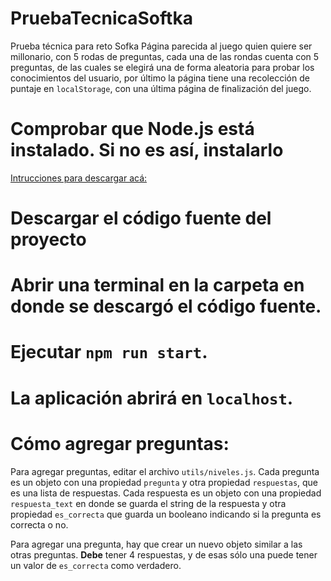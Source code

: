 # PruebaTecnicaSoftka
Prueba técnica para reto Sofka
Página parecida al juego quien quiere ser millonario, con 5 rodas de preguntas, cada una de las rondas cuenta con 5 preguntas, de las cuales se elegirá una de forma aleatoria para probar los conocimientos del usuario, por último la página tiene una recolección de puntaje en `localStorage`, con una última página de finalización del juego.

# Comprobar que Node.js está instalado. Si no es así, instalarlo
[Intrucciones para descargar acá:](https://nodejs.org/es/download/)

# Descargar el código fuente del proyecto

# Abrir una terminal en la carpeta en donde se descargó el código fuente. 

# Ejecutar `npm run start`. 

# La aplicación abrirá en `localhost`. 

# Cómo agregar preguntas:

Para agregar preguntas, editar el archivo `utils/niveles.js`. Cada pregunta es un objeto con una propiedad `pregunta` y otra propiedad `respuestas`, que es una lista de respuestas. Cada respuesta es un objeto con una propiedad `respuesta_text` en donde se guarda el string de la respuesta y otra propiedad `es_correcta` que guarda un booleano indicando si la pregunta es correcta o no.

Para agregar una pregunta, hay que crear un nuevo objeto similar a las otras preguntas. **Debe** tener 4 respuestas, y de esas sólo una puede tener un valor de `es_correcta` como verdadero.  
